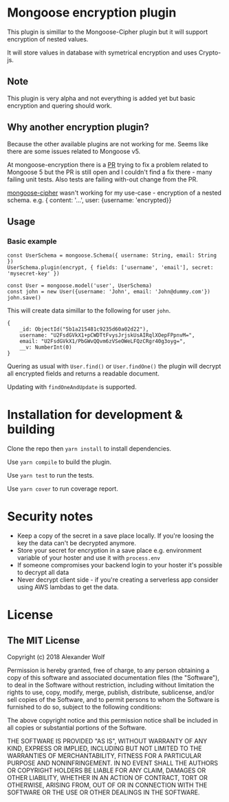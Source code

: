 # Mongoose encryption plugin
This plugin is simillar to the Mongoose-Cipher plugin but it will support encryption of nested values.

It will store values in database with symetrical encryption and uses Crypto-js.

## Note
This plugin is very alpha and not everything is added yet but basic encryption and quering should work.

## Why another encryption plugin?
Because the other available plugins are not working for me. Seems like there are some issues related to Mongoose v5.

At mongoose-encryption there is a [PR](https://github.com/joegoldbeck/mongoose-encryption/pull/71) trying to fix a problem related to Mongoose 5 but the PR is still open and I couldn't find a fix there - many failing unit tests. Also tests are failing with-out change from the PR.

[mongoose-cipher](https://github.com/estrada9166/mongoose-cipher) wasn't working for my use-case - encryption of a nested schema. e.g. { content: '...', user: {username: 'encrypted}}

## Usage
### Basic example

    const UserSchema = mongoose.Schema({ username: String, email: String })
    UserSchema.plugin(encrypt, { fields: ['username', 'email'], secret: 'mysecret-key' })
    
    const User = mongoose.model('user', UserSchema)
    const john = new User({username: 'John', email: 'John@dummy.com'})
    john.save()

This will create data simillar to the following for user `john`.

    {
        _id: ObjectId("5b1a215481c9235d60a02d22"),
        username: "U2FsdGVkX1+pCWDTtFvysJrjskUsAIRqlXOepFPpnvM=",
        email: "U2FsdGVkX1/PbGWvQQvm6zVSeOWeLFQzCRgr40g3oyg=",
        __v: NumberInt(0)
    }
    
Quering as usual with `User.find()` or `User.findOne()` the plugin will decrypt all encrypted fields and returns a readable document.
    
Updating with `findOneAndUpdate` is supported.
    
# Installation for development & building
Clone the repo then `yarn install` to install dependencies.

Use `yarn compile` to build the plugin.

Use `yarn test` to run the tests.

Use `yarn cover` to run coverage report.

# Security notes
- Keep a copy of the secret in a save place locally. If you're loosing the key the data can't be decrypted anymore.
- Store your secret for encryption in a save place e.g. environment variable of your hoster and use it with `process.env`
- If someone compromises your backend login to your hoster it's possible to decrypt all data
- Never decrypt client side - if you're creating a serverless app consider using AWS lambdas to get the data.

# License

## The MIT License

Copyright (c) 2018 Alexander Wolf

Permission is hereby granted, free of charge, to any person obtaining a copy
of this software and associated documentation files (the "Software"), to deal
in the Software without restriction, including without limitation the rights
to use, copy, modify, merge, publish, distribute, sublicense, and/or sell
copies of the Software, and to permit persons to whom the Software is
furnished to do so, subject to the following conditions:

The above copyright notice and this permission notice shall be included in
all copies or substantial portions of the Software.

THE SOFTWARE IS PROVIDED "AS IS", WITHOUT WARRANTY OF ANY KIND, EXPRESS OR
IMPLIED, INCLUDING BUT NOT LIMITED TO THE WARRANTIES OF MERCHANTABILITY,
FITNESS FOR A PARTICULAR PURPOSE AND NONINFRINGEMENT. IN NO EVENT SHALL THE
AUTHORS OR COPYRIGHT HOLDERS BE LIABLE FOR ANY CLAIM, DAMAGES OR OTHER
LIABILITY, WHETHER IN AN ACTION OF CONTRACT, TORT OR OTHERWISE, ARISING FROM,
OUT OF OR IN CONNECTION WITH THE SOFTWARE OR THE USE OR OTHER DEALINGS IN
THE SOFTWARE.


